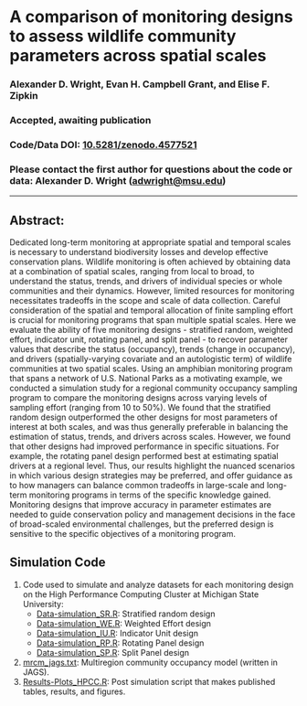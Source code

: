 # A comparison of monitoring designs to assess wildlife community parameters across spatial scales

### Alexander D. Wright, Evan H. Campbell Grant, and Elise F. Zipkin

### Accepted, awaiting publication

### Code/Data DOI: [10.5281/zenodo.4577521](https://doi.org/10.5281/zenodo.4577522)

### Please contact the first author for questions about the code or data: Alexander D. Wright (adwright@msu.edu)

________________________________________________________________________________________________________________________________________

## Abstract:
Dedicated long-term monitoring at appropriate spatial and temporal scales is necessary to understand biodiversity losses and develop effective conservation plans. Wildlife monitoring is often achieved by obtaining data at a combination of spatial scales, ranging from local to broad, to understand the status, trends, and drivers of individual species or whole communities and their dynamics. However, limited resources for monitoring necessitates tradeoffs in the scope and scale of data collection. Careful consideration of the spatial and temporal allocation of finite sampling effort is crucial for monitoring programs that span multiple spatial scales. Here we evaluate the ability of five monitoring designs - stratified random, weighted effort, indicator unit, rotating panel, and split panel - to recover parameter values that describe the status (occupancy), trends (change in occupancy), and drivers (spatially-varying covariate and an autologistic term) of wildlife communities at two spatial scales. Using an amphibian monitoring program that spans a network of U.S. National Parks as a motivating example, we conducted a simulation study for a regional community occupancy sampling program to compare the monitoring designs across varying levels of sampling effort (ranging from 10 to 50%). We found that the stratified random design outperformed the other designs for most parameters of interest at both scales, and was thus generally preferable in balancing the estimation of status, trends, and drivers across scales. However, we found that other designs had improved performance in specific situations. For example, the rotating panel design performed best at estimating spatial drivers at a regional level. Thus, our results highlight the nuanced scenarios in which various design strategies may be preferred, and offer guidance as to how managers can balance common tradeoffs in large-scale and long-term monitoring programs in terms of the specific knowledge gained. Monitoring designs that improve accuracy in parameter estimates are needed to guide conservation policy and management decisions in the face of broad-scaled environmental challenges, but the preferred design is sensitive to the specific objectives of a monitoring program.

## Simulation Code
1. Code used to simulate and analyze datasets for each monitoring design on the High Performance Computing Cluster at Michigan State University:
   - [Data-simulation_SR.R](https://github.com/lxwrght/Wright_etal_mon-simul/blob/main/Data-simulation_SR.R): Stratified random design
   - [Data-simulation_WE.R](https://github.com/lxwrght/Wright_etal_mon-simul/blob/main/Data-simulation_WE.R): Weighted Effort design
   - [Data-simulation_IU.R](https://github.com/lxwrght/Wright_etal_mon-simul/blob/main/Data-simulation_IU.R): Indicator Unit design
   - [Data-simulation_RP.R](https://github.com/lxwrght/Wright_etal_mon-simul/blob/main/Data-simulation_RP.R): Rotating Panel design
   - [Data-simulation_SP.R](https://github.com/lxwrght/Wright_etal_mon-simul/blob/main/Data-simulation_SP.R): Split Panel design
2. [mrcm_jags.txt](https://github.com/lxwrght/Wright_etal_mon-simul/blob/main/mrcm_jags.txt): Multiregion community occupancy model (written in JAGS).
3. [Results-Plots_HPCC.R](https://github.com/lxwrght/Wright_etal_mon-simul/blob/main/Results-Plots_HPCC.R): Post simulation script that makes published tables, results, and figures.
